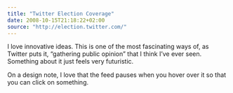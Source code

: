 ```yaml
---
title: "Twitter Election Coverage"
date: 2008-10-15T21:18:22+02:00
source: "http://election.twitter.com/"
---
```


I love innovative ideas. This is one of the most fascinating ways of, as Twitter puts it, “gathering public opinion” that I think I’ve ever seen. Something about it just feels very futuristic.

On a design note, I love that the feed pauses when you hover over it so that you can click on something.
